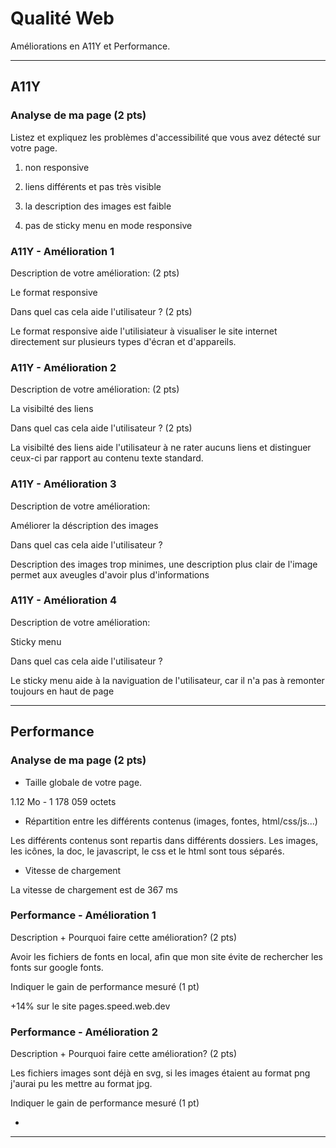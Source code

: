 # Qualité Web

Améliorations en A11Y et Performance.

---

## A11Y

### Analyse de ma page (2 pts)

Listez et expliquez les problèmes d'accessibilité que vous avez détecté sur votre page.

1. non responsive

2. liens différents et pas très visible

3. la description des images est faible

4. pas de sticky menu en mode responsive

### A11Y - Amélioration 1

Description de votre amélioration: (2 pts)

Le format responsive

Dans quel cas cela aide l'utilisateur ? (2 pts)

Le format responsive aide l'utilisiateur à visualiser le site internet directement sur plusieurs types d'écran et d'appareils.

### A11Y - Amélioration 2

Description de votre amélioration: (2 pts)

La visibilté des liens

Dans quel cas cela aide l'utilisateur ? (2 pts)

La visibilté des liens aide l'utilisateur à ne rater aucuns liens et distinguer ceux-ci par rapport au contenu texte standard.

### A11Y - Amélioration 3

Description de votre amélioration:

Améliorer la déscription des images

Dans quel cas cela aide l'utilisateur ?

Description des images trop minimes, une description plus clair de l'image permet aux aveugles d'avoir plus d'informations

### A11Y - Amélioration 4

Description de votre amélioration:

Sticky menu

Dans quel cas cela aide l'utilisateur ?

Le sticky menu aide à la naviguation de l'utilisateur, car il n'a pas à remonter toujours en haut de page

---

## Performance

### Analyse de ma page (2 pts)

- Taille globale de votre page.

1.12 Mo - 1 178 059 octets

- Répartition entre les différents contenus (images, fontes, html/css/js...)

Les différents contenus sont repartis dans différents dossiers. Les images, les icônes, la doc, le javascript, le css et le html sont tous séparés.

- Vitesse de chargement

La vitesse de chargement est de 367 ms

### Performance - Amélioration 1

Description + Pourquoi faire cette amélioration? (2 pts)

Avoir les fichiers de fonts en local, afin que mon site évite de rechercher les fonts sur google fonts.

Indiquer le gain de performance mesuré (1 pt)

+14% sur le site pages.speed.web.dev 

### Performance - Amélioration 2

Description + Pourquoi faire cette amélioration? (2 pts)

Les fichiers images sont déjà en svg, si les images étaient au format png j'aurai pu les mettre au format jpg.

Indiquer le gain de performance mesuré (1 pt)

-

---
